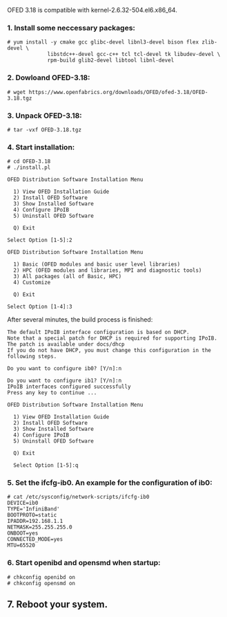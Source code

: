 OFED 3.18 is compatible with kernel-2.6.32-504.el6.x86_64.


### 1. Install some neccessary packages:

    # yum install -y cmake gcc glibc-devel libnl3-devel bison flex zlib-devel \
                 libstdc++-devel gcc-c++ tcl tcl-devel tk libudev-devel \
                 rpm-build glib2-devel libtool libnl-devel

### 2. Dowloand OFED-3.18:
    # wget https://www.openfabrics.org/downloads/OFED/ofed-3.18/OFED-3.18.tgz

### 3. Unpack OFED-3.18:
    # tar -vxf OFED-3.18.tgz

### 4. Start installation:
    # cd OFED-3.18
    # ./install.pl

    OFED Distribution Software Installation Menu

      1) View OFED Installation Guide
      2) Install OFED Software
      3) Show Installed Software
      4) Configure IPoIB
      5) Uninstall OFED Software

      Q) Exit

    Select Option [1-5]:2

    OFED Distribution Software Installation Menu

      1) Basic (OFED modules and basic user level libraries)
      2) HPC (OFED modules and libraries, MPI and diagnostic tools)
      3) All packages (all of Basic, HPC)
      4) Customize

      Q) Exit

    Select Option [1-4]:3

After several minutes, the build process is finished:

    The default IPoIB interface configuration is based on DHCP.
    Note that a special patch for DHCP is required for supporting IPoIB.
    The patch is available under docs/dhcp
    If you do not have DHCP, you must change this configuration in the following steps.

    Do you want to configure ib0? [Y/n]:n

    Do you want to configure ib1? [Y/n]:n
    IPoIB interfaces configured successfully
    Press any key to continue ...

    OFED Distribution Software Installation Menu

      1) View OFED Installation Guide
      2) Install OFED Software
      3) Show Installed Software
      4) Configure IPoIB
      5) Uninstall OFED Software

      Q) Exit

      Select Option [1-5]:q

### 5. Set the ifcfg-ib0. An example for the configuration of ib0:
    # cat /etc/sysconfig/network-scripts/ifcfg-ib0
    DEVICE=ib0
    TYPE='InfiniBand'
    BOOTPROTO=static
    IPADDR=192.168.1.1
    NETMASK=255.255.255.0
    ONBOOT=yes
    CONNECTED_MODE=yes
    MTU=65520

### 6. Start openibd and opensmd when startup:
    # chkconfig openibd on
    # chkconfig opensmd on

## 7. Reboot your system.
